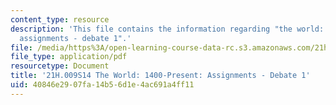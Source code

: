 ```yaml
---
content_type: resource
description: 'This file contains the information regarding "the world: 1400-present:
  assignments - debate 1".'
file: /media/https%3A/open-learning-course-data-rc.s3.amazonaws.com/21h-009-the-world-1400-present-spring-2014/40846e2907fa14b56d1e4ac691a4ff11_MIT21H_009S14_Debate1.pdf
file_type: application/pdf
resourcetype: Document
title: '21H.009S14 The World: 1400-Present: Assignments - Debate 1'
uid: 40846e29-07fa-14b5-6d1e-4ac691a4ff11
---
```

